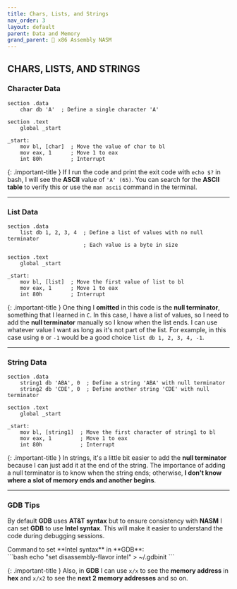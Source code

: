 ```yaml
---
title: Chars, Lists, and Strings
nav_order: 3
layout: default
parent: Data and Memory
grand_parent: 🔲 x86 Assembly NASM
---
```


## **CHARS, LISTS, AND STRINGS**

### **Character Data**

```
section .data
    char db 'A'  ; Define a single character 'A'

section .text
    global _start

_start:
    mov bl, [char]  ; Move the value of char to bl
    mov eax, 1      ; Move 1 to eax
    int 80h         ; Interrupt
```

{: .important-title }
If I run the code and print the exit code with `echo $?` in bash, I will see the **ASCII** value of `'A' (65)`. You can search for the **ASCII table** to verify this or use the `man ascii` command in the terminal.

----

### **List Data**

```
section .data
    list db 1, 2, 3, 4  ; Define a list of values with no null terminator
                        ; Each value is a byte in size

section .text
    global _start

_start:
    mov bl, [list]  ; Move the first value of list to bl
    mov eax, 1      ; Move 1 to eax
    int 80h         ; Interrupt
```

{: .important-title }
One thing I **omitted** in this code is the **null terminator**, something that I learned in `C`. In this case, I have a list of values, so I need to add the **null terminator** manually so I know when the list ends. I can use whatever value I want as long as it's not part of the list. For example, in this case using `0` or `-1` would be a good choice `list db 1, 2, 3, 4, -1`.

----

### **String Data**

```
section .data
    string1 db 'ABA', 0  ; Define a string 'ABA' with null terminator
    string2 db 'CDE', 0  ; Define another string 'CDE' with null terminator

section .text
    global _start

_start:
    mov bl, [string1]  ; Move the first character of string1 to bl
    mov eax, 1         ; Move 1 to eax
    int 80h            ; Interrupt
```

{: .important-title }
In strings, it's a little bit easier to add the **null terminator** because I can just add it at the end of the string. The importance of adding a null terminator is to know when the string ends; otherwise, **I don't know where a slot of memory ends and another begins**.

----

### **GDB Tips**

By default **GDB** uses **AT&T syntax** but to ensure consistency with **NASM** I can set **GDB** to use **Intel syntax**. This will make it easier to understand the code during debugging sessions.

<div class="code-example" markdown="1">
Command to set **Intel syntax** in **GDB**:
</div>
```bash
echo "set disassembly-flavor intel" > ~/.gdbinit
```

{: .important-title }
Also, in **GDB** I can use `x/x` to see the **memory address** in **hex** and `x/x2` to see the **next 2 memory addresses** and so on.
